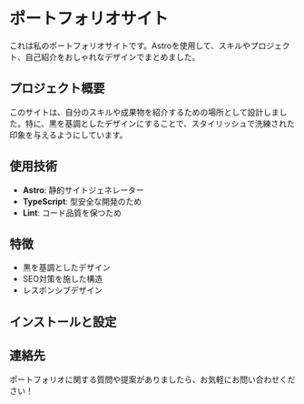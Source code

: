 # ポートフォリオサイト

これは私のポートフォリオサイトです。Astroを使用して、スキルやプロジェクト、自己紹介をおしゃれなデザインでまとめました。

## プロジェクト概要

このサイトは、自分のスキルや成果物を紹介するための場所として設計しました。特に、黒を基調としたデザインにすることで、スタイリッシュで洗練された印象を与えるようにしています。

## 使用技術

- **Astro**: 静的サイトジェネレーター
- **TypeScript**: 型安全な開発のため
- **Lint**: コード品質を保つため

## 特徴

- 黒を基調としたデザイン
- SEO対策を施した構造
- レスポンシブデザイン
## インストールと設定

## 連絡先

ポートフォリオに関する質問や提案がありましたら、お気軽にお問い合わせください！
